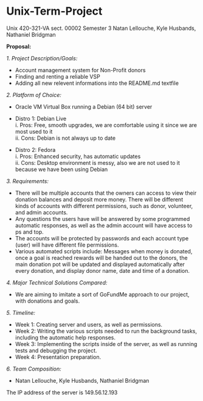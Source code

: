 # Unix-Term-Project
Unix
420-321-VA  sect. 00002
Semester 3
Natan Lellouche, Kyle Husbands, Nathaniel Bridgman

**Proposal:**

*1.	Project Description/Goals:*
  -	Account management system for Non-Profit donors
  -	Finding and renting a reliable VSP
  -	Adding all new relevent informations into the README.md textfile 

*2.	Platform of Choice:*
  -	Oracle VM Virtual Box running a Debian (64 bit) server
  -	Distro 1: Debian Live\
      i.	Pros: Free, smooth upgrades, we are comfortable using it since we are most used to it\
      ii.	Cons: Debian is not always up to date

  -	Distro 2: Fedora\
    i.	Pros: Enhanced security, has automatic updates\
    ii.	Cons: Desktop environment is messy, also we are not used to it because we have been using Debian

*3.	Requirements:*
  -	There will be multiple accounts that the owners can access to view their donation balances and deposit more money. There will be different kinds of accounts with     different permissions, such as donor, volunteer, and admin accounts.
  -	Any questions the users have will be answered by some programmed automatic responses, as well as the admin account will have access to ps and top.
  -	The accounts will be protected by passwords and each account type (user) will have different file permissions.
  -	Various automated scripts include: Messages when money is donated, once a goal is reached rewards will be handed out to the donors, the main donation pot will be     updated and displayed automatically after every donation, and display donor name, date and time of a donation.                    

*4.	Major Technical Solutions Compared:*
  -	We are aiming to imitate a sort of GoFundMe approach to our project, with donations and goals.

*5.	Timeline:*
  -	Week 1: Creating server and users, as well as permissions.
  -	Week 2: Writing the various scripts needed to run the background tasks, including the automatic help responses.
  -	Week 3: Implementing the scripts inside of the server, as well as running tests and debugging the project.
  -	Week 4: Presentation preparation.

*6.	Team Composition:*
  -	Natan Lellouche, Kyle Husbands, Nathaniel Bridgman

The IP address of the server is 149.56.12.193
